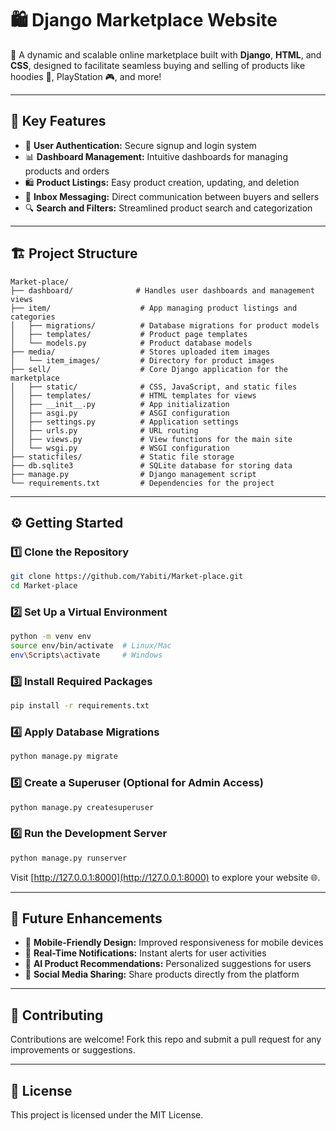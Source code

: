 

# 🛍️ **Django Marketplace Website**

🎯 A dynamic and scalable online marketplace built with **Django**, **HTML**, and **CSS**, designed to facilitate seamless buying and selling of products like hoodies 🧥, PlayStation 🎮, and more!

---

## 🚀 **Key Features**

- 🔑 **User Authentication:** Secure signup and login system  
- 📊 **Dashboard Management:** Intuitive dashboards for managing products and orders  
- 🛍️ **Product Listings:** Easy product creation, updating, and deletion  
- 💬 **Inbox Messaging:** Direct communication between buyers and sellers  
- 🔍 **Search and Filters:** Streamlined product search and categorization  

---

## 🏗️ **Project Structure**

```plaintext
Market-place/
├── dashboard/              # Handles user dashboards and management views
├── item/                    # App managing product listings and categories
│   ├── migrations/          # Database migrations for product models
│   ├── templates/           # Product page templates
│   └── models.py            # Product database models
├── media/                   # Stores uploaded item images
│   └── item_images/         # Directory for product images
├── sell/                    # Core Django application for the marketplace
│   ├── static/              # CSS, JavaScript, and static files
│   ├── templates/           # HTML templates for views
│   ├── __init__.py          # App initialization
│   ├── asgi.py              # ASGI configuration
│   ├── settings.py          # Application settings
│   ├── urls.py              # URL routing
│   ├── views.py             # View functions for the main site
│   └── wsgi.py              # WSGI configuration
├── staticfiles/             # Static file storage
├── db.sqlite3               # SQLite database for storing data
├── manage.py                # Django management script
└── requirements.txt         # Dependencies for the project
```

---

## ⚙️ **Getting Started**

### 1️⃣ **Clone the Repository**
```bash
git clone https://github.com/Yabiti/Market-place.git
cd Market-place
```

### 2️⃣ **Set Up a Virtual Environment**
```bash
python -m venv env
source env/bin/activate  # Linux/Mac
env\Scripts\activate     # Windows
```

### 3️⃣ **Install Required Packages**
```bash
pip install -r requirements.txt
```

### 4️⃣ **Apply Database Migrations**
```bash
python manage.py migrate
```

### 5️⃣ **Create a Superuser (Optional for Admin Access)**
```bash
python manage.py createsuperuser
```

### 6️⃣ **Run the Development Server**
```bash
python manage.py runserver
```

Visit [http://127.0.0.1:8000](http://127.0.0.1:8000) to explore your website 🌐.

---



## 🎯 **Future Enhancements**

- 📱 **Mobile-Friendly Design:** Improved responsiveness for mobile devices  
- 🔔 **Real-Time Notifications:** Instant alerts for user activities  
- 🤖 **AI Product Recommendations:** Personalized suggestions for users  
- 📢 **Social Media Sharing:** Share products directly from the platform  

---

## 🤝 **Contributing**

Contributions are welcome! Fork this repo and submit a pull request for any improvements or suggestions.

---

## 📜 **License**

This project is licensed under the MIT License.

